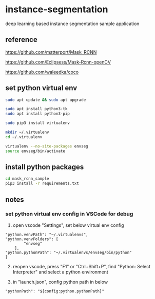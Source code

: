 # instance-segmentation
deep learning based instance segmentation sample application

## reference

https://github.com/matterport/Mask_RCNN

https://github.com/Eclipsess/Mask-Rcnn-openCV

https://github.com/waleedka/coco


## set python virtual env
```bash
sudo apt update && sudo apt upgrade

sudo apt install python3-tk
sudo apt install python3-pip

sudo pip3 install virtualenv

mkdir ~/.virtualenv
cd ~/.virtualenv

virtualenv --no-site-packages envseg
source envseg/bin/activate

```

## install python packages
```bash
cd mask_rcnn_sample
pip3 install -r requirements.txt
```

## notes

### set python virtual env config in VSCode for debug

1. open vscode "Settings", set below virtual env config
```
"python.venvPath": "~/.virtualenvs",
"python.venvFolders": [
        "envseg"
    ],
"python.pythonPath": "~/.virtualenvs/envseg/bin/python"
}
```
2. reopen vscode, press "F1" or "Ctrl+Shift+P", find "Python: Select Interpreter" and select a python environment

3. in "launch.json", config python path in below
```
"pythonPath": "${config:python.pythonPath}"
```
